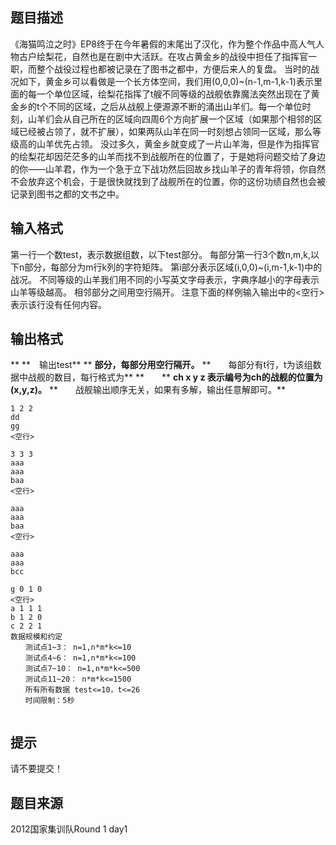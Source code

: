 


## 题目描述
《海猫鸣泣之时》EP8终于在今年暑假的末尾出了汉化，作为整个作品中高人气人物古户绘梨花，自然也是在剧中大活跃。在攻占黄金乡的战役中担任了指挥官一职，而整个战役过程也都被记录在了图书之都中，方便后来人的复盘。
当时的战况如下，黄金乡可以看做是一个长方体空间，我们用(0,0,0)~(n-1,m-1,k-1)表示里面的每一个单位区域，绘梨花指挥了t艘不同等级的战舰依靠魔法突然出现在了黄金乡的t个不同的区域，之后从战舰上便源源不断的涌出山羊们。每一个单位时刻，山羊们会从自己所在的区域向四周6个方向扩展一个区域（如果那个相邻的区域已经被占领了，就不扩展），如果两队山羊在同一时刻想占领同一区域，那么等级高的山羊优先占领。
没过多久，黄金乡就变成了一片山羊海，但是作为指挥官的绘梨花却因茫茫多的山羊而找不到战舰所在的位置了，于是她将问题交给了身边的你——山羊君，作为一个急于立下战功然后回故乡找山羊子的青年将领，你自然不会放弃这个机会，于是很快就找到了战舰所在的位置，你的这份功绩自然也会被记录到图书之都的文书之中。
## 输入格式
第一行一个数test，表示数据组数，以下test部分。
每部分第一行3个数n,m,k,以下n部分，每部分为m行k列的字符矩阵。
第i部分表示区域(i,0,0)~(i,m-1,k-1)中的战况。
不同等级的山羊我们用不同的小写英文字母表示，字典序越小的字母表示山羊等级越高。
相邻部分之间用空行隔开。
注意下面的样例输入输出中的<空行>表示该行没有任何内容。
## 输出格式
** **　输出test** **  **部分，每部分用空行隔开。** 
**　　每部分有t行，t为该组数据中战舰的数目，每行格式为** 
**　　**  **ch x y z
表示编号为ch的战舰的位置为(x,y,z)。** 
**　　战舰输出顺序无关，如果有多解，输出任意解即可。** 

```input12
1 2 2
dd
gg
<空行>

3 3 3
aaa
aaa
baa
<空行>

aaa
aaa
baa
<空行>

aaa
aaa
bcc

```

```output1d 0 0 0
g 0 1 0
<空行> 
a 1 1 1
b 1 2 0
c 2 2 1
数据规模和约定
　　测试点1~3： n=1,n*m*k<=10
　　测试点4~6： n=1,n*m*k<=100
　　测试点7~10： n=1,n*m*k<=500
　　测试点11~20： n*m*k<=1500
　　所有所有数据 test<=10，t<=26
　　时间限制：5秒
 
```

## 提示
请不要提交！
## 题目来源
2012国家集训队Round 1 day1


